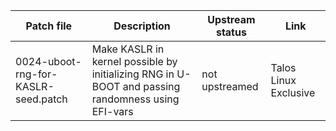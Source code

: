 
| Patch file                                                     | Description                                                                                       | Upstream status | Link                                                                                                       |
|----------------------------------------------------------------|---------------------------------------------------------------------------------------------------|-----------------|-----------------------|
| 0024-uboot-rng-for-KASLR-seed.patch                            | Make KASLR in kernel possible by initializing RNG in U-BOOT and passing randomness using EFI-vars | not upstreamed  | Talos Linux Exclusive |
